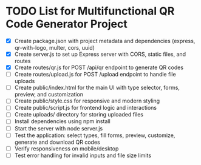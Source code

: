 # TODO List for Multifunctional QR Code Generator Project

- [x] Create package.json with project metadata and dependencies (express, qr-with-logo, multer, cors, uuid)
- [x] Create server.js to set up Express server with CORS, static files, and routes
- [x] Create routes/qr.js for POST /api/qr endpoint to generate QR codes
- [ ] Create routes/upload.js for POST /upload endpoint to handle file uploads
- [ ] Create public/index.html for the main UI with type selector, forms, preview, and customization
- [ ] Create public/style.css for responsive and modern styling
- [ ] Create public/script.js for frontend logic and interactions
- [ ] Create uploads/ directory for storing uploaded files
- [ ] Install dependencies using npm install
- [ ] Start the server with node server.js
- [ ] Test the application: select types, fill forms, preview, customize, generate and download QR codes
- [ ] Verify responsiveness on mobile/desktop
- [ ] Test error handling for invalid inputs and file size limits
